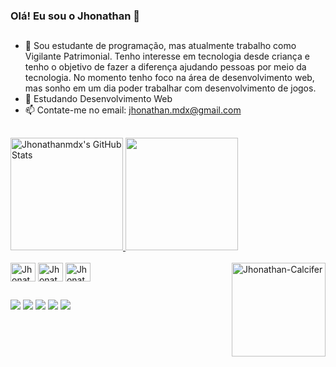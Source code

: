 ### Olá! Eu sou o Jhonathan 👋
##
- 🔭 Sou estudante de programação, mas atualmente trabalho como Vigilante Patrimonial. Tenho interesse em tecnologia desde criança e tenho o objetivo de fazer a diferença ajudando pessoas por meio da tecnologia. No momento tenho foco na área de desenvolvimento web, mas sonho em um dia poder trabalhar com desenvolvimento de jogos.
- 🌱 Estudando Desenvolvimento Web
- 📫 Contate-me no email: jhonathan.mdx@gmail.com
##
<div>
  <a href="https://www.linkedin.com/in/jhonathan-ferreira" target="_blank">
  <img height="180em" alt="Jhonathanmdx's GitHub Stats" src="https://awesome-github-stats.azurewebsites.net/user-stats/Jhonathanmdx?cardType=github&theme=gotham"/> </a>
   <img height="180em" src="https://github-readme-stats.vercel.app/api/top-langs/?username=Jhonathanmdx&layout=compact&langs_count=7&theme=gotham"/>
</div>
<div style="display: inline_block"><br>
  <img align="center" alt="Jhonathan-Html" height="30" width="40" src="https://cdn.jsdelivr.net/gh/devicons/devicon/icons/html5/html5-original.svg">
  <img align="center" alt="Jhonathan-Css" height="30" width="40" src="https://cdn.jsdelivr.net/gh/devicons/devicon/icons/css3/css3-original.svg">
  <img align="center" alt="Jhonathan-Js" height="30" width="40" src="https://cdn.jsdelivr.net/gh/devicons/devicon/icons/javascript/javascript-original.svg">
  <img align="right" alt="Jhonathan-Calcifer" height="150"  src="https://cdn.discordapp.com/attachments/934061798347391057/958863054957871104/bandeira-de-chapeu-de-palha-desenhos-dos-utentes-1602878.png"><br>
</div>

##

<div>
  <a href="mailto:jhonathan.mdx@gmail.com"><img src="https://img.shields.io/badge/Gmail-D14836?style=for-the-badge&logo=gmail&logoColor=white" target="_blank"></a>
  <a href="https://www.linkedin.com/in/jhonathan-ferreira"><img src="https://img.shields.io/badge/LinkedIn-0077B5?style=for-the-badge&logo=linkedin&logoColor=white" target="_blank"></a>
  <a href="https://www.facebook.com/jhonathan.silva.96/"><img src="https://img.shields.io/badge/Facebook-1877F2?style=for-the-badge&logo=facebook&logoColor=white" target="_blank"></a>
  <a href="https://www.instagram.com/jhonathan.mdx/"><img src="https://img.shields.io/badge/Instagram-E4405F?style=for-the-badge&logo=instagram&logoColor=white" target="_blank"></a>
  <a href="https://www.tiktok.com/@jhonathanmdx"><img src="https://img.shields.io/badge/TikTok-000000?style=for-the-badge&logo=tiktok&logoColor=white" target="_blank"></a>
</div>
